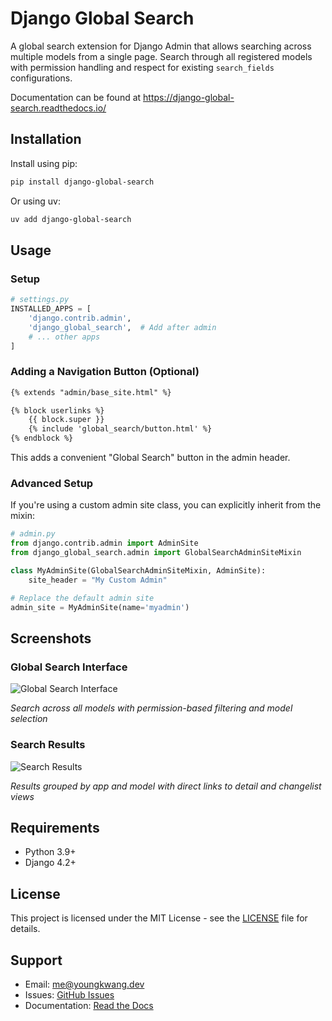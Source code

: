 # Django Global Search
 
A global search extension for Django Admin that allows searching across multiple models from a single page. Search through all registered models with permission handling and respect for existing `search_fields` configurations.

Documentation can be found at https://django-global-search.readthedocs.io/
 
## Installation

Install using pip:

```bash
pip install django-global-search
```

Or using uv:

```bash
uv add django-global-search
```

## Usage

### Setup
 
```python
# settings.py
INSTALLED_APPS = [
    'django.contrib.admin',
    'django_global_search',  # Add after admin
    # ... other apps
]
```
 
### Adding a Navigation Button (Optional)

```html
{% extends "admin/base_site.html" %}

{% block userlinks %}
    {{ block.super }}
    {% include 'global_search/button.html' %}
{% endblock %}
```

This adds a convenient "Global Search" button in the admin header.

### Advanced Setup

If you're using a custom admin site class, you can explicitly inherit from the mixin:

```python
# admin.py
from django.contrib.admin import AdminSite
from django_global_search.admin import GlobalSearchAdminSiteMixin

class MyAdminSite(GlobalSearchAdminSiteMixin, AdminSite):
    site_header = "My Custom Admin"

# Replace the default admin site
admin_site = MyAdminSite(name='myadmin')
```

## Screenshots

### Global Search Interface
![Global Search Interface](./docs/media/admin_search_page.png)

*Search across all models with permission-based filtering and model selection*

### Search Results
![Search Results](./docs/media/admin_search_result_page.png)

*Results grouped by app and model with direct links to detail and changelist views*

## Requirements

- Python 3.9+
- Django 4.2+

## License

This project is licensed under the MIT License - see the [LICENSE](LICENSE) file for details.

## Support

- Email: me@youngkwang.dev
- Issues: [GitHub Issues](https://github.com/2ykwang/django-global-search/issues)
- Documentation: [Read the Docs](https://django-global-search.readthedocs.io/)

